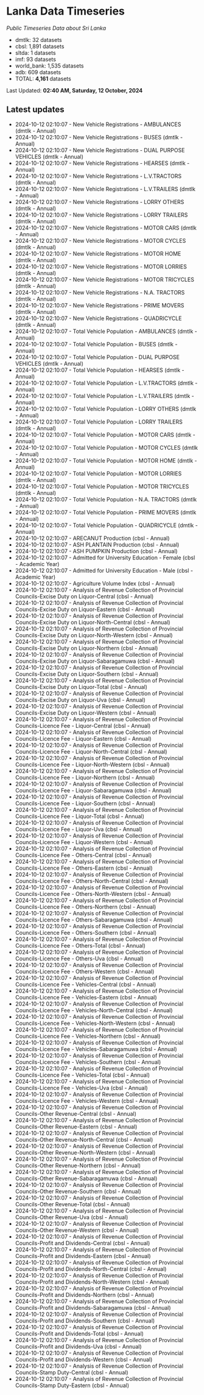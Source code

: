 # Lanka Data Timeseries
*Public Timeseries Data about Sri Lanka*

* dmtlk: 32 datasets
* cbsl: 1,891 datasets
* sltda: 1 datasets
* imf: 93 datasets
* world_bank: 1,535 datasets
* adb: 609 datasets
* TOTAL: **4,161** datasets

Last Updated: **02:40 AM, Saturday, 12 October, 2024**

## Latest updates

* 2024-10-12 02:10:07 - New Vehicle Registrations - AMBULANCES (dmtlk - Annual)
* 2024-10-12 02:10:07 - New Vehicle Registrations - BUSES (dmtlk - Annual)
* 2024-10-12 02:10:07 - New Vehicle Registrations - DUAL PURPOSE VEHICLES (dmtlk - Annual)
* 2024-10-12 02:10:07 - New Vehicle Registrations - HEARSES (dmtlk - Annual)
* 2024-10-12 02:10:07 - New Vehicle Registrations - L.V.TRACTORS (dmtlk - Annual)
* 2024-10-12 02:10:07 - New Vehicle Registrations - L.V.TRAILERS (dmtlk - Annual)
* 2024-10-12 02:10:07 - New Vehicle Registrations - LORRY OTHERS (dmtlk - Annual)
* 2024-10-12 02:10:07 - New Vehicle Registrations - LORRY TRAILERS (dmtlk - Annual)
* 2024-10-12 02:10:07 - New Vehicle Registrations - MOTOR CARS (dmtlk - Annual)
* 2024-10-12 02:10:07 - New Vehicle Registrations - MOTOR CYCLES (dmtlk - Annual)
* 2024-10-12 02:10:07 - New Vehicle Registrations - MOTOR HOME (dmtlk - Annual)
* 2024-10-12 02:10:07 - New Vehicle Registrations - MOTOR LORRIES (dmtlk - Annual)
* 2024-10-12 02:10:07 - New Vehicle Registrations - MOTOR TRICYCLES (dmtlk - Annual)
* 2024-10-12 02:10:07 - New Vehicle Registrations - N.A. TRACTORS (dmtlk - Annual)
* 2024-10-12 02:10:07 - New Vehicle Registrations - PRIME MOVERS (dmtlk - Annual)
* 2024-10-12 02:10:07 - New Vehicle Registrations - QUADRICYCLE (dmtlk - Annual)
* 2024-10-12 02:10:07 - Total Vehicle Population - AMBULANCES (dmtlk - Annual)
* 2024-10-12 02:10:07 - Total Vehicle Population - BUSES (dmtlk - Annual)
* 2024-10-12 02:10:07 - Total Vehicle Population - DUAL PURPOSE VEHICLES (dmtlk - Annual)
* 2024-10-12 02:10:07 - Total Vehicle Population - HEARSES (dmtlk - Annual)
* 2024-10-12 02:10:07 - Total Vehicle Population - L.V.TRACTORS (dmtlk - Annual)
* 2024-10-12 02:10:07 - Total Vehicle Population - L.V.TRAILERS (dmtlk - Annual)
* 2024-10-12 02:10:07 - Total Vehicle Population - LORRY OTHERS (dmtlk - Annual)
* 2024-10-12 02:10:07 - Total Vehicle Population - LORRY TRAILERS (dmtlk - Annual)
* 2024-10-12 02:10:07 - Total Vehicle Population - MOTOR CARS (dmtlk - Annual)
* 2024-10-12 02:10:07 - Total Vehicle Population - MOTOR CYCLES (dmtlk - Annual)
* 2024-10-12 02:10:07 - Total Vehicle Population - MOTOR HOME (dmtlk - Annual)
* 2024-10-12 02:10:07 - Total Vehicle Population - MOTOR LORRIES (dmtlk - Annual)
* 2024-10-12 02:10:07 - Total Vehicle Population - MOTOR TRICYCLES (dmtlk - Annual)
* 2024-10-12 02:10:07 - Total Vehicle Population - N.A. TRACTORS (dmtlk - Annual)
* 2024-10-12 02:10:07 - Total Vehicle Population - PRIME MOVERS (dmtlk - Annual)
* 2024-10-12 02:10:07 - Total Vehicle Population - QUADRICYCLE (dmtlk - Annual)
* 2024-10-12 02:10:07 - ARECANUT Production (cbsl - Annual)
* 2024-10-12 02:10:07 - ASH PLANTAIN Production (cbsl - Annual)
* 2024-10-12 02:10:07 - ASH PUMPKIN Production (cbsl - Annual)
* 2024-10-12 02:10:07 - Admitted for University Education - Female (cbsl - Academic Year)
* 2024-10-12 02:10:07 - Admitted for University Education - Male (cbsl - Academic Year)
* 2024-10-12 02:10:07 - Agriculture Volume Index (cbsl - Annual)
* 2024-10-12 02:10:07 - Analysis of Revenue Collection of Provincial Councils-Excise Duty on Liquor-Central (cbsl - Annual)
* 2024-10-12 02:10:07 - Analysis of Revenue Collection of Provincial Councils-Excise Duty on Liquor-Eastern (cbsl - Annual)
* 2024-10-12 02:10:07 - Analysis of Revenue Collection of Provincial Councils-Excise Duty on Liquor-North-Central (cbsl - Annual)
* 2024-10-12 02:10:07 - Analysis of Revenue Collection of Provincial Councils-Excise Duty on Liquor-North-Western (cbsl - Annual)
* 2024-10-12 02:10:07 - Analysis of Revenue Collection of Provincial Councils-Excise Duty on Liquor-Northern (cbsl - Annual)
* 2024-10-12 02:10:07 - Analysis of Revenue Collection of Provincial Councils-Excise Duty on Liquor-Sabaragamuwa (cbsl - Annual)
* 2024-10-12 02:10:07 - Analysis of Revenue Collection of Provincial Councils-Excise Duty on Liquor-Southern (cbsl - Annual)
* 2024-10-12 02:10:07 - Analysis of Revenue Collection of Provincial Councils-Excise Duty on Liquor-Total (cbsl - Annual)
* 2024-10-12 02:10:07 - Analysis of Revenue Collection of Provincial Councils-Excise Duty on Liquor-Uva (cbsl - Annual)
* 2024-10-12 02:10:07 - Analysis of Revenue Collection of Provincial Councils-Excise Duty on Liquor-Western (cbsl - Annual)
* 2024-10-12 02:10:07 - Analysis of Revenue Collection of Provincial Councils-Licence Fee - Liquor-Central (cbsl - Annual)
* 2024-10-12 02:10:07 - Analysis of Revenue Collection of Provincial Councils-Licence Fee - Liquor-Eastern (cbsl - Annual)
* 2024-10-12 02:10:07 - Analysis of Revenue Collection of Provincial Councils-Licence Fee - Liquor-North-Central (cbsl - Annual)
* 2024-10-12 02:10:07 - Analysis of Revenue Collection of Provincial Councils-Licence Fee - Liquor-North-Western (cbsl - Annual)
* 2024-10-12 02:10:07 - Analysis of Revenue Collection of Provincial Councils-Licence Fee - Liquor-Northern (cbsl - Annual)
* 2024-10-12 02:10:07 - Analysis of Revenue Collection of Provincial Councils-Licence Fee - Liquor-Sabaragamuwa (cbsl - Annual)
* 2024-10-12 02:10:07 - Analysis of Revenue Collection of Provincial Councils-Licence Fee - Liquor-Southern (cbsl - Annual)
* 2024-10-12 02:10:07 - Analysis of Revenue Collection of Provincial Councils-Licence Fee - Liquor-Total (cbsl - Annual)
* 2024-10-12 02:10:07 - Analysis of Revenue Collection of Provincial Councils-Licence Fee - Liquor-Uva (cbsl - Annual)
* 2024-10-12 02:10:07 - Analysis of Revenue Collection of Provincial Councils-Licence Fee - Liquor-Western (cbsl - Annual)
* 2024-10-12 02:10:07 - Analysis of Revenue Collection of Provincial Councils-Licence Fee - Others-Central (cbsl - Annual)
* 2024-10-12 02:10:07 - Analysis of Revenue Collection of Provincial Councils-Licence Fee - Others-Eastern (cbsl - Annual)
* 2024-10-12 02:10:07 - Analysis of Revenue Collection of Provincial Councils-Licence Fee - Others-North-Central (cbsl - Annual)
* 2024-10-12 02:10:07 - Analysis of Revenue Collection of Provincial Councils-Licence Fee - Others-North-Western (cbsl - Annual)
* 2024-10-12 02:10:07 - Analysis of Revenue Collection of Provincial Councils-Licence Fee - Others-Northern (cbsl - Annual)
* 2024-10-12 02:10:07 - Analysis of Revenue Collection of Provincial Councils-Licence Fee - Others-Sabaragamuwa (cbsl - Annual)
* 2024-10-12 02:10:07 - Analysis of Revenue Collection of Provincial Councils-Licence Fee - Others-Southern (cbsl - Annual)
* 2024-10-12 02:10:07 - Analysis of Revenue Collection of Provincial Councils-Licence Fee - Others-Total (cbsl - Annual)
* 2024-10-12 02:10:07 - Analysis of Revenue Collection of Provincial Councils-Licence Fee - Others-Uva (cbsl - Annual)
* 2024-10-12 02:10:07 - Analysis of Revenue Collection of Provincial Councils-Licence Fee - Others-Western (cbsl - Annual)
* 2024-10-12 02:10:07 - Analysis of Revenue Collection of Provincial Councils-Licence Fee - Vehicles-Central (cbsl - Annual)
* 2024-10-12 02:10:07 - Analysis of Revenue Collection of Provincial Councils-Licence Fee - Vehicles-Eastern (cbsl - Annual)
* 2024-10-12 02:10:07 - Analysis of Revenue Collection of Provincial Councils-Licence Fee - Vehicles-North-Central (cbsl - Annual)
* 2024-10-12 02:10:07 - Analysis of Revenue Collection of Provincial Councils-Licence Fee - Vehicles-North-Western (cbsl - Annual)
* 2024-10-12 02:10:07 - Analysis of Revenue Collection of Provincial Councils-Licence Fee - Vehicles-Northern (cbsl - Annual)
* 2024-10-12 02:10:07 - Analysis of Revenue Collection of Provincial Councils-Licence Fee - Vehicles-Sabaragamuwa (cbsl - Annual)
* 2024-10-12 02:10:07 - Analysis of Revenue Collection of Provincial Councils-Licence Fee - Vehicles-Southern (cbsl - Annual)
* 2024-10-12 02:10:07 - Analysis of Revenue Collection of Provincial Councils-Licence Fee - Vehicles-Total (cbsl - Annual)
* 2024-10-12 02:10:07 - Analysis of Revenue Collection of Provincial Councils-Licence Fee - Vehicles-Uva (cbsl - Annual)
* 2024-10-12 02:10:07 - Analysis of Revenue Collection of Provincial Councils-Licence Fee - Vehicles-Western (cbsl - Annual)
* 2024-10-12 02:10:07 - Analysis of Revenue Collection of Provincial Councils-Other Revenue-Central (cbsl - Annual)
* 2024-10-12 02:10:07 - Analysis of Revenue Collection of Provincial Councils-Other Revenue-Eastern (cbsl - Annual)
* 2024-10-12 02:10:07 - Analysis of Revenue Collection of Provincial Councils-Other Revenue-North-Central (cbsl - Annual)
* 2024-10-12 02:10:07 - Analysis of Revenue Collection of Provincial Councils-Other Revenue-North-Western (cbsl - Annual)
* 2024-10-12 02:10:07 - Analysis of Revenue Collection of Provincial Councils-Other Revenue-Northern (cbsl - Annual)
* 2024-10-12 02:10:07 - Analysis of Revenue Collection of Provincial Councils-Other Revenue-Sabaragamuwa (cbsl - Annual)
* 2024-10-12 02:10:07 - Analysis of Revenue Collection of Provincial Councils-Other Revenue-Southern (cbsl - Annual)
* 2024-10-12 02:10:07 - Analysis of Revenue Collection of Provincial Councils-Other Revenue-Total (cbsl - Annual)
* 2024-10-12 02:10:07 - Analysis of Revenue Collection of Provincial Councils-Other Revenue-Uva (cbsl - Annual)
* 2024-10-12 02:10:07 - Analysis of Revenue Collection of Provincial Councils-Other Revenue-Western (cbsl - Annual)
* 2024-10-12 02:10:07 - Analysis of Revenue Collection of Provincial Councils-Profit and Dividends-Central (cbsl - Annual)
* 2024-10-12 02:10:07 - Analysis of Revenue Collection of Provincial Councils-Profit and Dividends-Eastern (cbsl - Annual)
* 2024-10-12 02:10:07 - Analysis of Revenue Collection of Provincial Councils-Profit and Dividends-North-Central (cbsl - Annual)
* 2024-10-12 02:10:07 - Analysis of Revenue Collection of Provincial Councils-Profit and Dividends-North-Western (cbsl - Annual)
* 2024-10-12 02:10:07 - Analysis of Revenue Collection of Provincial Councils-Profit and Dividends-Northern (cbsl - Annual)
* 2024-10-12 02:10:07 - Analysis of Revenue Collection of Provincial Councils-Profit and Dividends-Sabaragamuwa (cbsl - Annual)
* 2024-10-12 02:10:07 - Analysis of Revenue Collection of Provincial Councils-Profit and Dividends-Southern (cbsl - Annual)
* 2024-10-12 02:10:07 - Analysis of Revenue Collection of Provincial Councils-Profit and Dividends-Total (cbsl - Annual)
* 2024-10-12 02:10:07 - Analysis of Revenue Collection of Provincial Councils-Profit and Dividends-Uva (cbsl - Annual)
* 2024-10-12 02:10:07 - Analysis of Revenue Collection of Provincial Councils-Profit and Dividends-Western (cbsl - Annual)
* 2024-10-12 02:10:07 - Analysis of Revenue Collection of Provincial Councils-Stamp Duty-Central (cbsl - Annual)
* 2024-10-12 02:10:07 - Analysis of Revenue Collection of Provincial Councils-Stamp Duty-Eastern (cbsl - Annual)